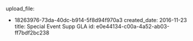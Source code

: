 upload_file:
  - 18263976-73da-40dc-b914-5f8d94f970a3
created_date: 2016-11-23
title: Special Event Supp GLA
id: e0e44134-c00a-4a52-ab03-ff7bdf2bc238
